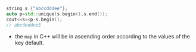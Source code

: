 ```c++
string s {"abccdddee"};
auto p=std::unique(s.begin(),s.end());
cout<<s<<p-s.begin();
// abcdeddee5
```
- the `map` in C++ will be  in ascending order according to the values of the key default.